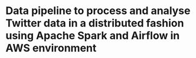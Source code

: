 # Data pipeline to process and analyse Twitter data in a distributed fashion using Apache Spark and Airflow in AWS environment
